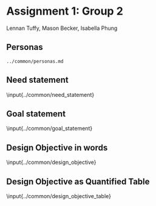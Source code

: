 # Assignment 1: Group 2

Lennan Tuffy, Mason Becker, Isabella Phung
<your name here>

## Personas

```{.include}
../common/personas.md
```

## Need statement
\input{../common/need_statement}

## Goal statement
\input{../common/goal_statement}

## Design Objective in words
\input{../common/design_objective}

## Design Objective as Quantified Table
\input{../common/design_objective_table}


